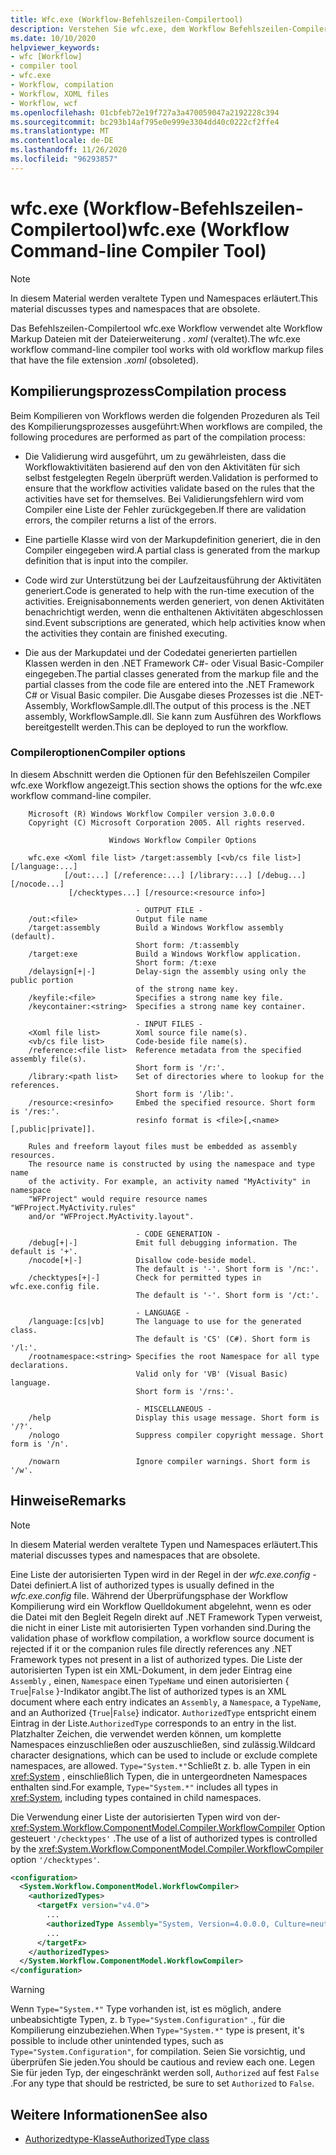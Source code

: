 ```yaml
---
title: Wfc.exe (Workflow-Befehlszeilen-Compilertool)
description: Verstehen Sie wfc.exe, dem Workflow Befehlszeilen-Compilertool.
ms.date: 10/10/2020
helpviewer_keywords:
- wfc [Workflow]
- compiler tool
- wfc.exe
- Workflow, compilation
- Workflow, XOML files
- Workflow, wcf
ms.openlocfilehash: 01cbfeb72e19f727a3a470059047a2192228c394
ms.sourcegitcommit: bc293b14af795e0e999e3304dd40c0222cf2ffe4
ms.translationtype: MT
ms.contentlocale: de-DE
ms.lasthandoff: 11/26/2020
ms.locfileid: "96293857"
---
```

# <a name="wfcexe-workflow-command-line-compiler-tool"></a><span data-ttu-id="8297d-103">wfc.exe (Workflow-Befehlszeilen-Compilertool)</span><span class="sxs-lookup"><span data-stu-id="8297d-103">wfc.exe (Workflow Command-line Compiler Tool)</span></span>

> [!NOTE]
> <span data-ttu-id="8297d-104">In diesem Material werden veraltete Typen und Namespaces erläutert.</span><span class="sxs-lookup"><span data-stu-id="8297d-104">This material discusses types and namespaces that are obsolete.</span></span>

<span data-ttu-id="8297d-105">Das Befehlszeilen-Compilertool wfc.exe Workflow verwendet alte Workflow Markup Dateien mit der Dateierweiterung *. xoml* (veraltet).</span><span class="sxs-lookup"><span data-stu-id="8297d-105">The wfc.exe workflow command-line compiler tool works with old workflow markup files that have the file extension *.xoml* (obsoleted).</span></span>

## <a name="compilation-process"></a><span data-ttu-id="8297d-106">Kompilierungsprozess</span><span class="sxs-lookup"><span data-stu-id="8297d-106">Compilation process</span></span>

<span data-ttu-id="8297d-107">Beim Kompilieren von Workflows werden die folgenden Prozeduren als Teil des Kompilierungsprozesses ausgeführt:</span><span class="sxs-lookup"><span data-stu-id="8297d-107">When workflows are compiled, the following procedures are performed as part of the compilation process:</span></span>

- <span data-ttu-id="8297d-108">Die Validierung wird ausgeführt, um zu gewährleisten, dass die Workflowaktivitäten basierend auf den von den Aktivitäten für sich selbst festgelegten Regeln überprüft werden.</span><span class="sxs-lookup"><span data-stu-id="8297d-108">Validation is performed to ensure that the workflow activities validate based on the rules that the activities have set for themselves.</span></span> <span data-ttu-id="8297d-109">Bei Validierungsfehlern wird vom Compiler eine Liste der Fehler zurückgegeben.</span><span class="sxs-lookup"><span data-stu-id="8297d-109">If there are validation errors, the compiler returns a list of the errors.</span></span>  
- <span data-ttu-id="8297d-110">Eine partielle Klasse wird von der Markupdefinition generiert, die in den Compiler eingegeben wird.</span><span class="sxs-lookup"><span data-stu-id="8297d-110">A partial class is generated from the markup definition that is input into the compiler.</span></span>  

- <span data-ttu-id="8297d-111">Code wird zur Unterstützung bei der Laufzeitausführung der Aktivitäten generiert.</span><span class="sxs-lookup"><span data-stu-id="8297d-111">Code is generated to help with the run-time execution of the activities.</span></span> <span data-ttu-id="8297d-112">Ereignisabonnements werden generiert, von denen Aktivitäten benachrichtigt werden, wenn die enthaltenen Aktivitäten abgeschlossen sind.</span><span class="sxs-lookup"><span data-stu-id="8297d-112">Event subscriptions are generated, which help activities know when the activities they contain are finished executing.</span></span>  
- <span data-ttu-id="8297d-113">Die aus der Markupdatei und der Codedatei generierten partiellen Klassen werden in den .NET Framework C#- oder Visual Basic-Compiler eingegeben.</span><span class="sxs-lookup"><span data-stu-id="8297d-113">The partial classes generated from the markup file and the partial classes from the code file are entered into the .NET Framework C# or Visual Basic compiler.</span></span> <span data-ttu-id="8297d-114">Die Ausgabe dieses Prozesses ist die .NET-Assembly, WorkflowSample.dll.</span><span class="sxs-lookup"><span data-stu-id="8297d-114">The output of this process is the .NET assembly, WorkflowSample.dll.</span></span> <span data-ttu-id="8297d-115">Sie kann zum Ausführen des Workflows bereitgestellt werden.</span><span class="sxs-lookup"><span data-stu-id="8297d-115">This can be deployed to run the workflow.</span></span>

### <a name="compiler-options"></a><span data-ttu-id="8297d-116">Compileroptionen</span><span class="sxs-lookup"><span data-stu-id="8297d-116">Compiler options</span></span>

<span data-ttu-id="8297d-117">In diesem Abschnitt werden die Optionen für den Befehlszeilen Compiler wfc.exe Workflow angezeigt.</span><span class="sxs-lookup"><span data-stu-id="8297d-117">This section shows the options for the wfc.exe workflow command-line compiler.</span></span>

```output
    Microsoft (R) Windows Workflow Compiler version 3.0.0.0
    Copyright (C) Microsoft Corporation 2005. All rights reserved.

                      Windows Workflow Compiler Options

    wfc.exe <Xoml file list> /target:assembly [<vb/cs file list>] [/language:...]
            [/out:...] [/reference:...] [/library:...] [/debug...] [/nocode...]
             [/checktypes...] [/resource:<resource info>]

                            - OUTPUT FILE -
    /out:<file>             Output file name
    /target:assembly        Build a Windows Workflow assembly (default).
                            Short form: /t:assembly
    /target:exe             Build a Windows Workflow application.
                            Short form: /t:exe
    /delaysign[+|-]         Delay-sign the assembly using only the public portion
                            of the strong name key.
    /keyfile:<file>         Specifies a strong name key file.
    /keycontainer:<string>  Specifies a strong name key container.

                            - INPUT FILES -
    <Xoml file list>        Xoml source file name(s).
    <vb/cs file list>       Code-beside file name(s).
    /reference:<file list>  Reference metadata from the specified assembly file(s).
                            Short form is '/r:'.
    /library:<path list>    Set of directories where to lookup for the references.
                            Short form is '/lib:'.
    /resource:<resinfo>     Embed the specified resource. Short form is '/res:'.
                            resinfo format is <file>[,<name>[,public|private]].

    Rules and freeform layout files must be embedded as assembly resources.
    The resource name is constructed by using the namespace and type name
    of the activity. For example, an activity named "MyActivity" in namespace
    "WFProject" would require resource names "WFProject.MyActivity.rules"
    and/or "WFProject.MyActivity.layout".

                            - CODE GENERATION -
    /debug[+|-]             Emit full debugging information. The default is '+'.
    /nocode[+|-]            Disallow code-beside model.
                            The default is '-'. Short form is '/nc:'.
    /checktypes[+|-]        Check for permitted types in wfc.exe.config file.
                            The default is '-'. Short form is '/ct:'.

                            - LANGUAGE -
    /language:[cs|vb]       The language to use for the generated class.
                            The default is 'CS' (C#). Short form is '/l:'.
    /rootnamespace:<string> Specifies the root Namespace for all type declarations.
                            Valid only for 'VB' (Visual Basic) language.
                            Short form is '/rns:'.

                            - MISCELLANEOUS -
    /help                   Display this usage message. Short form is '/?'.
    /nologo                 Suppress compiler copyright message. Short form is '/n'.

    /nowarn                 Ignore compiler warnings. Short form is '/w'.
```

## <a name="remarks"></a><span data-ttu-id="8297d-118">Hinweise</span><span class="sxs-lookup"><span data-stu-id="8297d-118">Remarks</span></span>

> [!NOTE]
> <span data-ttu-id="8297d-119">In diesem Material werden veraltete Typen und Namespaces erläutert.</span><span class="sxs-lookup"><span data-stu-id="8297d-119">This material discusses types and namespaces that are obsolete.</span></span>

<span data-ttu-id="8297d-120">Eine Liste der autorisierten Typen wird in der Regel in der *wfc.exe.config* -Datei definiert.</span><span class="sxs-lookup"><span data-stu-id="8297d-120">A list of authorized types is usually defined in the *wfc.exe.config* file.</span></span> <span data-ttu-id="8297d-121">Während der Überprüfungsphase der Workflow Kompilierung wird ein Workflow Quelldokument abgelehnt, wenn es oder die Datei mit den Begleit Regeln direkt auf .NET Framework Typen verweist, die nicht in einer Liste mit autorisierten Typen vorhanden sind.</span><span class="sxs-lookup"><span data-stu-id="8297d-121">During the validation phase of workflow compilation, a workflow source document is rejected if it or the companion rules file directly references any .NET Framework types not present in a list of authorized types.</span></span> <span data-ttu-id="8297d-122">Die Liste der autorisierten Typen ist ein XML-Dokument, in dem jeder Eintrag eine `Assembly` , einen, `Namespace` einen `TypeName` und einen autorisierten { `True`&#124;`False` }-Indikator angibt.</span><span class="sxs-lookup"><span data-stu-id="8297d-122">The list of authorized types is an XML document where each entry indicates an `Assembly`, a `Namespace`, a `TypeName`, and an Authorized {`True`&#124;`False`} indicator.</span></span> <span data-ttu-id="8297d-123">`AuthorizedType` entspricht einem Eintrag in der Liste.</span><span class="sxs-lookup"><span data-stu-id="8297d-123">`AuthorizedType` corresponds to an entry in the list.</span></span> <span data-ttu-id="8297d-124">Platzhalter Zeichen, die verwendet werden können, um komplette Namespaces einzuschließen oder auszuschließen, sind zulässig.</span><span class="sxs-lookup"><span data-stu-id="8297d-124">Wildcard character designations, which can be used to include or exclude complete namespaces, are allowed.</span></span> <span data-ttu-id="8297d-125">`Type="System.*"`Schließt z. b. alle Typen in ein <xref:System> , einschließlich Typen, die in untergeordneten Namespaces enthalten sind.</span><span class="sxs-lookup"><span data-stu-id="8297d-125">For example, `Type="System.*"` includes all types in <xref:System>, including types contained in child namespaces.</span></span>
  
<span data-ttu-id="8297d-126">Die Verwendung einer Liste der autorisierten Typen wird von der- <xref:System.Workflow.ComponentModel.Compiler.WorkflowCompiler> Option gesteuert `'/checktypes'` .</span><span class="sxs-lookup"><span data-stu-id="8297d-126">The use of a list of authorized types is controlled by the <xref:System.Workflow.ComponentModel.Compiler.WorkflowCompiler> option `'/checktypes'`.</span></span>

```xml  
<configuration>  
  <System.Workflow.ComponentModel.WorkflowCompiler>
    <authorizedTypes>
      <targetFx version="v4.0">
        ...
        <authorizedType Assembly="System, Version=4.0.0.0, Culture=neutral, PublicKeyToken=b77a5c561934e089" Namespace="System*" TypeName="*" Authorized="True"/>
        ...
      </targetFx>
    </authorizedTypes>
  </System.Workflow.ComponentModel.WorkflowCompiler>  
</configuration>  
```

> [!WARNING]
> <span data-ttu-id="8297d-127">Wenn `Type="System.*"` Type vorhanden ist, ist es möglich, andere unbeabsichtigte Typen, z. b `Type="System.Configuration"` ., für die Kompilierung einzubeziehen.</span><span class="sxs-lookup"><span data-stu-id="8297d-127">When `Type="System.*"` type is present, it's possible to include other unintended types, such as `Type="System.Configuration"`, for compilation.</span></span> <span data-ttu-id="8297d-128">Seien Sie vorsichtig, und überprüfen Sie jeden.</span><span class="sxs-lookup"><span data-stu-id="8297d-128">You should be cautious and review each one.</span></span> <span data-ttu-id="8297d-129">Legen Sie für jeden Typ, der eingeschränkt werden soll, `Authorized` auf fest `False` .</span><span class="sxs-lookup"><span data-stu-id="8297d-129">For any type that should be restricted, be sure to set `Authorized` to `False`.</span></span>

## <a name="see-also"></a><span data-ttu-id="8297d-130">Weitere Informationen</span><span class="sxs-lookup"><span data-stu-id="8297d-130">See also</span></span>

- [<span data-ttu-id="8297d-131">Authorizedtype-Klasse</span><span class="sxs-lookup"><span data-stu-id="8297d-131">AuthorizedType class</span></span>](xref:System.Workflow.ComponentModel.Compiler.AuthorizedType)
